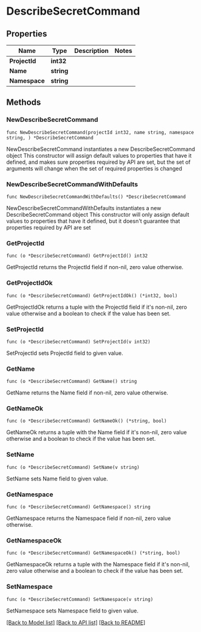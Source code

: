 # DescribeSecretCommand

## Properties

Name | Type | Description | Notes
------------ | ------------- | ------------- | -------------
**ProjectId** | **int32** |  | 
**Name** | **string** |  | 
**Namespace** | **string** |  | 

## Methods

### NewDescribeSecretCommand

`func NewDescribeSecretCommand(projectId int32, name string, namespace string, ) *DescribeSecretCommand`

NewDescribeSecretCommand instantiates a new DescribeSecretCommand object
This constructor will assign default values to properties that have it defined,
and makes sure properties required by API are set, but the set of arguments
will change when the set of required properties is changed

### NewDescribeSecretCommandWithDefaults

`func NewDescribeSecretCommandWithDefaults() *DescribeSecretCommand`

NewDescribeSecretCommandWithDefaults instantiates a new DescribeSecretCommand object
This constructor will only assign default values to properties that have it defined,
but it doesn't guarantee that properties required by API are set

### GetProjectId

`func (o *DescribeSecretCommand) GetProjectId() int32`

GetProjectId returns the ProjectId field if non-nil, zero value otherwise.

### GetProjectIdOk

`func (o *DescribeSecretCommand) GetProjectIdOk() (*int32, bool)`

GetProjectIdOk returns a tuple with the ProjectId field if it's non-nil, zero value otherwise
and a boolean to check if the value has been set.

### SetProjectId

`func (o *DescribeSecretCommand) SetProjectId(v int32)`

SetProjectId sets ProjectId field to given value.


### GetName

`func (o *DescribeSecretCommand) GetName() string`

GetName returns the Name field if non-nil, zero value otherwise.

### GetNameOk

`func (o *DescribeSecretCommand) GetNameOk() (*string, bool)`

GetNameOk returns a tuple with the Name field if it's non-nil, zero value otherwise
and a boolean to check if the value has been set.

### SetName

`func (o *DescribeSecretCommand) SetName(v string)`

SetName sets Name field to given value.


### GetNamespace

`func (o *DescribeSecretCommand) GetNamespace() string`

GetNamespace returns the Namespace field if non-nil, zero value otherwise.

### GetNamespaceOk

`func (o *DescribeSecretCommand) GetNamespaceOk() (*string, bool)`

GetNamespaceOk returns a tuple with the Namespace field if it's non-nil, zero value otherwise
and a boolean to check if the value has been set.

### SetNamespace

`func (o *DescribeSecretCommand) SetNamespace(v string)`

SetNamespace sets Namespace field to given value.



[[Back to Model list]](../README.md#documentation-for-models) [[Back to API list]](../README.md#documentation-for-api-endpoints) [[Back to README]](../README.md)


